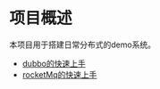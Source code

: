 # 项目概述

本项目用于搭建日常分布式的demo系统。

- [dubbo的快速上手](https://github.com/Codeprh/distributed_project_demo/tree/master/dubbo_demo_consumer)
- [rocketMq的快速上手](https://github.com/Codeprh/distributed_project_demo/tree/master/rocketmq_demo)

